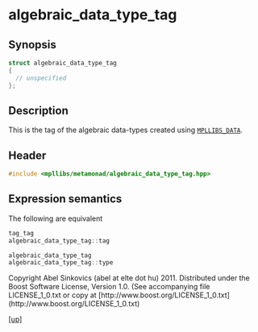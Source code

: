 # algebraic_data_type_tag

## Synopsis

```cpp
struct algebraic_data_type_tag
{
  // unspecified
};
```

## Description

This is the tag of the algebraic data-types created using
[`MPLLIBS_DATA`](MPLLIBS_DATA.html).

## Header

```cpp
#include <mpllibs/metamonad/algebraic_data_type_tag.hpp>
```

## Expression semantics

The following are equivalent

```cpp
tag_tag
algebraic_data_type_tag::tag
```

```cpp
algebraic_data_type_tag
algebraic_data_type_tag::type
```

<p class="copyright">
Copyright Abel Sinkovics (abel at elte dot hu) 2011.
Distributed under the Boost Software License, Version 1.0.
(See accompanying file LICENSE_1_0.txt or copy at
[http://www.boost.org/LICENSE_1_0.txt](http://www.boost.org/LICENSE_1_0.txt)
</p>

[[up]](reference.html)



